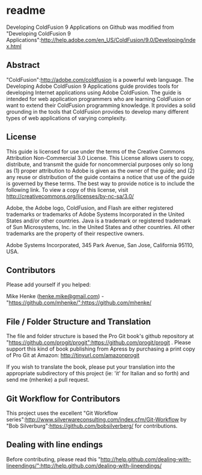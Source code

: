 # readme

Developing ColdFusion 9 Applications on Github was modified from "Developing ColdFusion 9 Applications":http://help.adobe.com/en_US/ColdFusion/9.0/Developing/index.html

## Abstract

"ColdFusion":http://adobe.com/coldfusion is a powerful web language. The Developing Adobe ColdFusion 9 Applications guide provides tools for developing Internet applications using Adobe ColdFusion. The guide is intended for web application programmers who are learning ColdFusion or want to extend their ColdFusion programming knowledge. It provides a solid grounding in the tools that ColdFusion provides to develop many different types of web applications of varying complexity.

## License

This guide is licensed for use under the terms of the Creative Commons Attribution Non-Commercial 3.0 License. This License allows users to copy, distribute, and transmit the guide for noncommercial purposes only so long as (1) proper attribution to Adobe is given as the owner of the guide; and (2) any reuse or distribution of the guide contains a notice that use of the guide is governed by these terms. The best way to provide notice is to include the following link. To view a copy of this license, visit http://creativecommons.org/licenses/by-nc-sa/3.0/

Adobe, the Adobe logo, ColdFusion, and Flash are either registered trademarks or trademarks of Adobe Systems Incorporated in the United States and/or other countries. Java is a trademark or registered trademark of Sun Microsystems, Inc. in the United States and other countries. All other trademarks are the property of their respective owners.

Adobe Systems Incorporated, 345 Park Avenue, San Jose, California 95110, USA.

## Contributors

Please add yourself if you helped:

Mike Henke (henke.mike@gmail.com) - "https://github.com/mhenke/":https://github.com/mhenke/

## File / Folder Structure and Translation

The file and folder structure is based the Pro Git book's github repository at "https://github.com/progit/progit":https://github.com/progit/progit . Please support this kind of book publishing from Apress by purchasing a print copy of Pro Git at Amazon: http://tinyurl.com/amazonprogit

If you wish to translate the book, please put your translation into the appropriate subdirectory of this project (ie: 'it' for Italian and so forth) and send me (mhenke) a pull request.

## Git Workflow for Contributors

This project uses the excellent "Git Workflow series":http://www.silverwareconsulting.com/index.cfm/Git-Workflow by "Bob Silverburg":https://github.com/bobsilverberg/ for contributions.

## Dealing with line endings

Before contributing, please read this "http://help.github.com/dealing-with-lineendings/":http://help.github.com/dealing-with-lineendings/